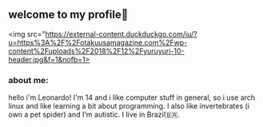 ## welcome to my profile:wave:

<img src="https://external-content.duckduckgo.com/iu/?u=https%3A%2F%2Fotakuusamagazine.com%2Fwp-content%2Fuploads%2F2018%2F12%2Fyuruyuri-10-header.jpg&f=1&nofb=1>

### about me:
hello i'm Leonardo! I'm 14 and i like computer stuff in general, so i use arch linux and like learning a bit about programming. I also like invertebrates (i own a pet spider) and I'm autistic. I live in Brazil🇧🇷.
